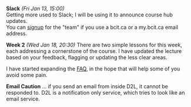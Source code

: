 **Slack** *(Fri Jan 13, 15:00)*   
Getting more used to Slack; I will be using it to announce course hub updates.  
You can [signup](https://comp4711.slack.com/x-126487566343-127066337221/signup) 
for the "team" if you use a bcit.ca or a my.bcit.ca email address.

**Week 2** *(Wed Jan 18, 20:30)* 
There are two simple lessons for this week, each addressing a cornerstone of the course.
I have updated the lecture based on your feedback, flagging or updating the less clear areas.

I have started expanding the [FAQ](/display/lesson/faq), in the hope that will help
some of you avoid some pain.

**Email Caution** ... if you send an email from inside D2L, it cannot be responded to.
D2L is a notification only service, which tries to look like an email service.
